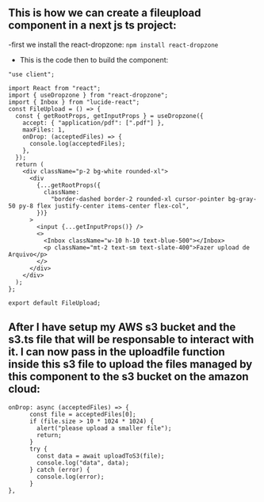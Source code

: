 ## This is how we can create a fileupload component in a next js ts project:

-first we install the react-dropzone:
  ``` npm install react-dropzone ```
- This is the code then to build the component:

```
"use client";

import React from "react";
import { useDropzone } from "react-dropzone";
import { Inbox } from "lucide-react";
const FileUpload = () => {
  const { getRootProps, getInputProps } = useDropzone({
    accept: { "application/pdf": [".pdf"] },
    maxFiles: 1,
    onDrop: (acceptedFiles) => {
      console.log(acceptedFiles);
    },
  });
  return (
    <div className="p-2 bg-white rounded-xl">
      <div
        {...getRootProps({
          className:
            "border-dashed border-2 rounded-xl cursor-pointer bg-gray-50 py-8 flex justify-center items-center flex-col",
        })}
      >
        <input {...getInputProps()} />
        <>
          <Inbox className="w-10 h-10 text-blue-500"></Inbox>
          <p className="mt-2 text-sm text-slate-400">Fazer upload de Arquivo</p>
        </>
      </div>
    </div>
  );
};

export default FileUpload;

```
  
## After I have setup my AWS s3 bucket and the s3.ts file that will be responsable to interact with it. I can now pass in the uploadfile function inside this s3 file to upload the files managed by this component to the s3 bucket on the amazon cloud:

```
onDrop: async (acceptedFiles) => {
      const file = acceptedFiles[0];
      if (file.size > 10 * 1024 * 1024) {
        alert("please upload a smaller file");
        return;
      }
      try {
        const data = await uploadToS3(file);
        console.log("data", data);
      } catch (error) {
        console.log(error);
      }
},

```
